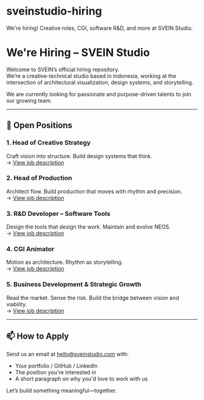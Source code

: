 # sveinstudio-hiring
We're hiring! Creative roles, CGI, software R&D, and more at SVEIN Studio.
# We're Hiring – SVEIN Studio

Welcome to SVEIN’s official hiring repository.  
We’re a creative-technical studio based in Indonesia, working at the intersection of architectural visualization, design systems, and storytelling.

We are currently looking for passionate and purpose-driven talents to join our growing team.

---

## 🚧 Open Positions

### 1. Head of Creative Strategy
Craft vision into structure. Build design systems that think.  
→ [View job description](#)

### 2. Head of Production  
Architect flow. Build production that moves with rhythm and precision.  
→ [View job description](#)

### 3. R&D Developer – Software Tools  
Design the tools that design the work. Maintain and evolve NEOS.  
→ [View job description](#)

### 4. CGI Animator  
Motion as architecture. Rhythm as storytelling.  
→ [View job description](#)

### 5. Business Development & Strategic Growth  
Read the market. Sense the risk. Build the bridge between vision and viability.  
→ [View job description](#)

---

## 📫 How to Apply

Send us an email at [hello@sveinstudio.com](mailto:hello@sveinstudio.com) with:
- Your portfolio / GitHub / LinkedIn
- The position you're interested in
- A short paragraph on why you'd love to work with us

Let’s build something meaningful—together.
